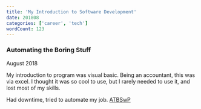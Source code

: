 ```yaml
---
title: 'My Introduction to Software Development'
date: 201808
categories: ['career', 'tech']
wordCount: 123
---
```


### Automating the Boring Stuff

August 2018

My introduction to program was visual basic. Being an accountant, this was via excel. I thought it was so cool to use, but I rarely needed to use it, and lost most of my skills.

Had downtime, tried to automate my job. [ATBSwP](https://automatetheboringstuff.com/)
